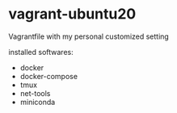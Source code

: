 # vagrant-ubuntu20

Vagrantfile with my personal customized setting

installed softwares:

- docker
- docker-compose
- tmux
- net-tools
- miniconda
